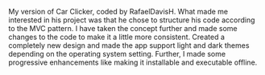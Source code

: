 My version of Car Clicker, coded by RafaelDavisH. What made me interested in his project was that he chose to structure his code according to the MVC pattern. I have taken the concept further and made some changes to the code to make it a little more consistent. Created a completely new design and made the app support light and dark themes depending on the operating system setting. Further, I made some progressive enhancements like making it installable and executable offline.
